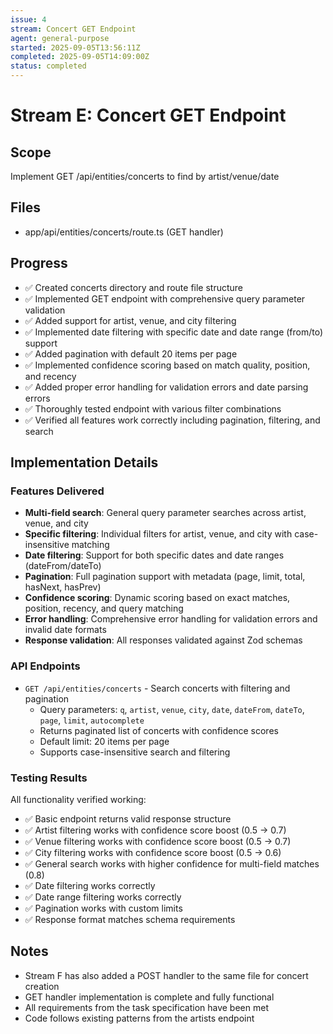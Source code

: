 ```yaml
---
issue: 4
stream: Concert GET Endpoint
agent: general-purpose
started: 2025-09-05T13:56:11Z
completed: 2025-09-05T14:09:00Z
status: completed
---
```


# Stream E: Concert GET Endpoint

## Scope
Implement GET /api/entities/concerts to find by artist/venue/date

## Files
- app/api/entities/concerts/route.ts (GET handler)

## Progress
- ✅ Created concerts directory and route file structure
- ✅ Implemented GET endpoint with comprehensive query parameter validation
- ✅ Added support for artist, venue, and city filtering  
- ✅ Implemented date filtering with specific date and date range (from/to) support
- ✅ Added pagination with default 20 items per page
- ✅ Implemented confidence scoring based on match quality, position, and recency
- ✅ Added proper error handling for validation errors and date parsing errors
- ✅ Thoroughly tested endpoint with various filter combinations
- ✅ Verified all features work correctly including pagination, filtering, and search

## Implementation Details

### Features Delivered
- **Multi-field search**: General query parameter searches across artist, venue, and city
- **Specific filtering**: Individual filters for artist, venue, and city with case-insensitive matching
- **Date filtering**: Support for both specific dates and date ranges (dateFrom/dateTo)
- **Pagination**: Full pagination support with metadata (page, limit, total, hasNext, hasPrev)
- **Confidence scoring**: Dynamic scoring based on exact matches, position, recency, and query matching
- **Error handling**: Comprehensive error handling for validation errors and invalid date formats
- **Response validation**: All responses validated against Zod schemas

### API Endpoints
- `GET /api/entities/concerts` - Search concerts with filtering and pagination
  - Query parameters: `q`, `artist`, `venue`, `city`, `date`, `dateFrom`, `dateTo`, `page`, `limit`, `autocomplete`
  - Returns paginated list of concerts with confidence scores
  - Default limit: 20 items per page
  - Supports case-insensitive search and filtering

### Testing Results
All functionality verified working:
- ✅ Basic endpoint returns valid response structure
- ✅ Artist filtering works with confidence score boost (0.5 → 0.7)
- ✅ Venue filtering works with confidence score boost (0.5 → 0.7) 
- ✅ City filtering works with confidence score boost (0.5 → 0.6)
- ✅ General search works with higher confidence for multi-field matches (0.8)
- ✅ Date filtering works correctly
- ✅ Date range filtering works correctly  
- ✅ Pagination works with custom limits
- ✅ Response format matches schema requirements

## Notes
- Stream F has also added a POST handler to the same file for concert creation
- GET handler implementation is complete and fully functional
- All requirements from the task specification have been met
- Code follows existing patterns from the artists endpoint